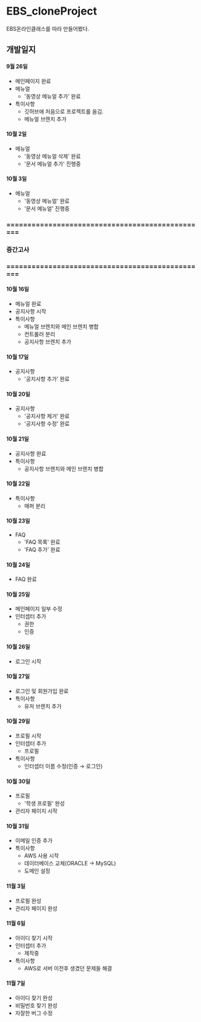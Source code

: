 # EBS_cloneProject
EBS온라인클래스를 따라 만들어봤다.
## 개발일지
#### 9월 26일
+ 메인페이지 완료
+ 메뉴얼
    + '동영상 메뉴얼 추가' 완료
+ 특이사항
    + 깃허브애 처음으로 프로젝트를 옴김.
    + 메뉴얼 브렌치 추가
#### 10월 2일
+ 메뉴얼
    + '동영상 메뉴얼 삭제' 완료
    + '문서 메뉴얼 추가' 진행중
#### 10월 3일
+ 메뉴얼    
    + '동영상 메뉴얼' 완료
    + '문서 메뉴얼' 진행중

### ================================================
### 중간고사
### ================================================
#### 10월 16일
+ 메뉴얼 완료
+ 공지사항 시작
+ 특이사항
    + 메뉴얼 브렌치와 메인 브렌치 병합
    + 컨트롤러 분리
    + 공지사항 브렌치 추가
#### 10월 17일
+ 공지사항
    + '공지사항 추가' 완료
#### 10월 20일
+ 공지사항
    + '공지사항 제거' 완료
    + '공지사항 수정' 완료
#### 10월 21일
+ 공지사항 완료
+ 특이사항
    + 공지사항 브렌치와 메인 브렌치 병합
#### 10월 22일
+ 특이사항
    + 매퍼 분리
#### 10월 23일
+ FAQ
    + 'FAQ 목록' 완료
    + 'FAQ 추가' 완료
#### 10월 24일
+ FAQ 완료
#### 10월 25일
+ 메인페이지 일부 수정
+ 인터셉터 추가
    + 권한
    + 인증
#### 10월 26일
+ 로그인 시작
#### 10월 27일
+ 로그인 및 회원가입 완료
+ 특이사항
    + 유저 브렌치 추가
#### 10월 29일
+ 프로필 시작
+ 인터셉터 추가
    + 프로필
+ 특이사항
    + 인터셉터 이름 수정(인증 → 로그인)
#### 10월 30일
+ 프로필
    + '학생 프로필' 완성
+ 관리자 페이지 시작
#### 10월 31일
+ 이메일 인증 추가
+ 특이사항
    + AWS 사용 시작
    + 데이터베이스 교체(ORACLE → MySQL)
    + 도메인 설정
#### 11월 3일
+ 프로필 완성
+ 관리자 페이지 완성
#### 11월 6일
+ 아이디 찾기 시작
+ 인터셉터 추가
    + 제작중
+ 특이사항
    + AWS로 서버 이전후 생겼던 문제들 해결
#### 11월 7일
+ 아이디 찾기 완성
+ 비밀번호 찾기 완성
+ 자잘한 버그 수정

